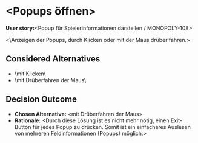 # \<Popups öffnen\>

**User story:**\<Popup für Spielerinformationen darstellen / MONOPOLY-108\>

<\Anzeigen der Popups, durch Klicken oder mit der Maus drüber fahren.\>

## Considered Alternatives

* \mit Klicken\
* \mit Drüberfahren der Maus\

## Decision Outcome

* **Chosen Alternative:** \<mit Drüberfahren der Maus\>
* **Rationale:** \<Durch diese Lösung ist es nicht mehr nötig, einen Exit-Button für jedes Popup zu drücken. Somit ist ein einfacheres Auslesen von mehreren Feldinformationen (Popups) möglich.\>

